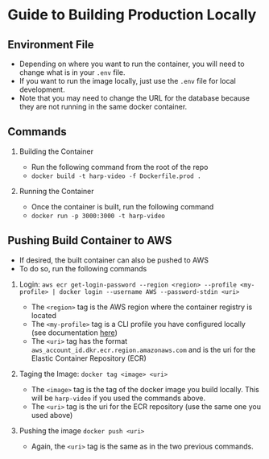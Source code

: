 # Guide to Building Production Locally

## Environment File

- Depending on where you want to run the container, you will need to change what is in your `.env` file.
- If you want to run the image locally, just use the `.env` file for local development.
- Note that you may need to change the URL for the database because they are not running in the same docker container.

## Commands

1. Building the Container
    - Run the following command from the root of the repo
    - `docker build -t harp-video -f Dockerfile.prod .`

2. Running the Container
    - Once the container is built, run the following command
    - `docker run -p 3000:3000 -t harp-video`

## Pushing Build Container to AWS

- If desired, the built container can also be pushed to AWS
- To do so, run the following commands

1. Login: `aws ecr get-login-password --region <region> --profile <my-profile> | docker login --username AWS --password-stdin <uri>`
    - The `<region>` tag is the AWS region where the container registry is located
    - The `<my-profile>` tag is a CLI profile you have configured locally (see
      documentation [here](https://docs.aws.amazon.com/cli/latest/userguide/cli-configure-files.html))
    - The `<uri>` tag has the format `aws_account_id.dkr.ecr.region.amazonaws.com` and is the uri for the Elastic
      Container Repository (ECR)

2. Taging the Image: `docker tag <image> <uri>`
    - The `<image>` tag is the tag of the docker image you build locally. This will be `harp-video` if you used the
      commands above.
    - The `<uri>` tag is the uri for the ECR repository (use the same one you used above)

3. Pushing the image `docker push <uri>`
   - Again, the `<uri>` tag is the same as in the two previous commands.
